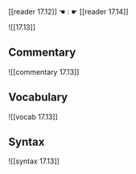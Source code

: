 [[reader 17.12]] ☚ : ☛ [[reader 17.14]]

![[17.13]]

## Commentary

![[commentary 17.13]]

## Vocabulary

![[vocab 17.13]]

## Syntax

![[syntax 17.13]]

